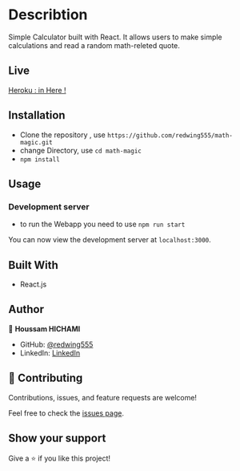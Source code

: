 # Describtion

Simple Calculator built with React. It allows users to make simple calculations and read a random math-releted quote.

## Live 
[Heroku : in Here ! ](https://magic-in-math.herokuapp.com/)


## Installation

- Clone the repository , use  `https://github.com/redwing555/math-magic.git` 
- change Directory, use `cd math-magic`
- `npm install`

## Usage

### Development server
- to run the Webapp you need to use `npm run start`

You can now view the development server at `localhost:3000`.


## Built With

- React.js


## Author

👤 **Houssam HICHAMI**


- GitHub: [@redwing555](https://github.com/redwing555)
- LinkedIn: [LinkedIn](https://www.linkedin.com/in/houssam-hichami-a0aab7175/)

## 🤝 Contributing

Contributions, issues, and feature requests are welcome!

Feel free to check the [issues page](https://github.com/redwing555/math-magic/issues).

## Show your support

Give a ⭐️ if you like this project!
